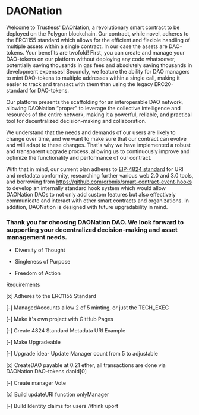# DAONation

Welcome to Trustless' DAONation, a revolutionary smart contract to be deployed on the Polygon blockchain. Our contract, while novel, adheres to the ERC1155 standard which allows for the efficient and flexible handling of multiple assets within a single contract. In our case the assets are DAO-tokens. Your benefits are twofold! First, you can create and manage your DAO-tokens on our platform without deploying any code whatsoever, potentially saving thousands in gas fees and absolutely saving thousands in development expenses! Secondly, we feature the ability for DAO managers to mint DAO-tokens to multiple addresses within a single call, making it easier to track and transact with them than using the legacy ERC20-standard for DAO-tokens. 

Our platform presents the scaffolding for an interoperable DAO network, allowing DAONation “proper” to leverage the collective intelligence and resources of the entire network, making it a powerful, reliable, and practical tool for decentralized decision-making and collaboration. 

We understand that the needs and demands of our users are likely to change over time, and we want to make sure that our contract can evolve and will adapt to these changes. That's why we have implemented a robust and transparent upgrade process, allowing us to continuously improve and optimize the functionality and performance of our contract.  

With that in mind, our current plan adheres to [EIP-4824 standard](https://github.com/Trustless/DAONation/blob/main/ExtendedREADME/EIP-4824.md) for URI and metadata conformity, researching further various web 2.0 and 3.0 tools, and borrowing from https://github.com/orbmis/smart-contract-event-hooks to develop an internally standard hook system which would allow DAONation DAOs to not only add custom features but also effectively communicate and interact with other smart contracts and organizations. In addition, DAONation is designed with future upgradability in mind. 

### Thank you for choosing DAONation DAO. We look forward to supporting your decentralized decision-making and asset management needs. 

* Diversity of Thought

* Singleness of Purpose

* Freedom of Action

Requirements

[x] Adheres to the ERC1155 Standard

[-] ManagedAccounts allow 2 of 5 minting, or just the TECH_EXEC

[-] Make it's own project with GitHub Pages

[-] Create 4824 Standard Metadata URI Example

[-] Make Upgradeable

[-] Upgrade idea- Update Manager count from 5 to adjustable

[x] CreateDAO payable at 0.21 ether, all transactions are done via DAONation DAO-tokens daoId[0]

[-] Create manager Vote

[x] Build updateURI function onlyManager

[-] Build Identity claims for users //think uport
